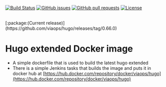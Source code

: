 [![Build Status](https://jenkins.viaops.com/buildStatus/icon?job=Hugo?style=flat-square)](https://jenkins.viaops.com/job/Hugo/)
[![GitHub issues](https://img.shields.io/github/viaops/hugo?style=flat)](https://github.com/viaops/hugo/issues)
[![GitHub pull requests](https://img.shields.io/github/issues-pr/viaops/hugo)](https://github.com/viaops/hugo/pulls)
[![License](https://img.shields.io/github/license/viaops/hugo.svg)](license.txt)

<br>
[:package:(Current release)](https://github.com/viaops/hugo/releases/tag/0.66.0)

# Hugo extended Docker image


- A simple dockerfile that is used to build the latest hugo extended
- There is a simple Jenkins tasks that builds the image and puts it in docker hub at [https://hub.docker.com/repository/docker/viaops/hugo](https://hub.docker.com/repository/docker/viaops/hugo)

